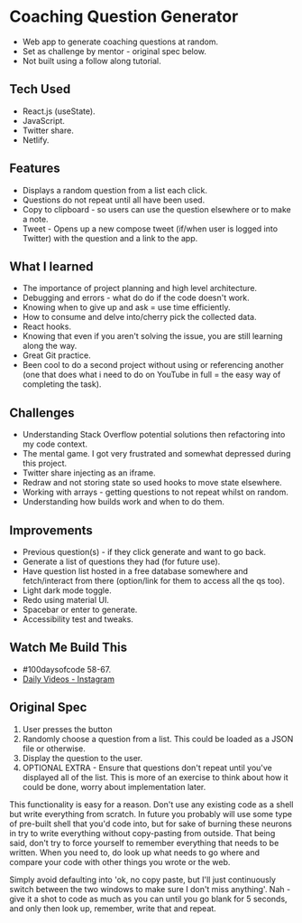 # Coaching Question Generator

- Web app to generate coaching questions at random.
- Set as challenge by mentor - original spec below.
- Not built using a follow along tutorial.

## Tech Used

- React.js (useState).
- JavaScript.
- Twitter share.
- Netlify.

## Features

- Displays a random question from a list each click.
- Questions do not repeat until all have been used.
- Copy to clipboard - so users can use the question elsewhere or to make a note.
- Tweet - Opens up a new compose tweet (if/when user is logged into Twitter) with the question and a link to the app.

## What I learned

- The importance of project planning and high level architecture.
- Debugging and errors - what do do if the code doesn't work.
- Knowing when to give up and ask = use time efficiently.
- How to consume and delve into/cherry pick the collected data.
- React hooks.
- Knowing that even if you aren't solving the issue, you are still learning along the way.
- Great Git practice.
- Been cool to do a second project without using or referencing another (one that does what i need to do on YouTube in full = the easy way of completing the task).

## Challenges

- Understanding Stack Overflow potential solutions then refactoring into my code context.
- The mental game. I got very frustrated and somewhat depressed during this project.
- Twitter share injecting as an iframe.
- Redraw and not storing state so used hooks to move state elsewhere.
- Working with arrays - getting questions to not repeat whilst on random.
- Understanding how builds work and when to do them.

## Improvements

- Previous question(s) - if they click generate and want to go back.
- Generate a list of questions they had (for future use).
- Have question list hosted in a free database somewhere and fetch/interact from there (option/link for them to access all the qs too).
- Light dark mode toggle.
- Redo using material UI.
- Spacebar or enter to generate.
- Accessibility test and tweaks.

## Watch Me Build This

- #100daysofcode 58-67.
- [Daily Videos - Instagram](https://www.instagram.com/samchillcott/)

## Original Spec

1. User presses the button
2. Randomly choose a question from a list. This could be loaded as a JSON file or otherwise.
3. Display the question to the user.
4. OPTIONAL EXTRA - Ensure that questions don't repeat until you've displayed all of the list. This is more of an exercise to think about how it could be done, worry about implementation later.

This functionality is easy for a reason. Don't use any existing code as a shell but write everything from scratch. In future you probably will use some type of pre-built shell that you'd code into, but for sake of burning these neurons in try to write everything without copy-pasting from outside. That being said, don't try to force yourself to remember everything that needs to be written. When you need to, do look up what needs to go where and compare your code with other things you wrote or the web.

Simply avoid defaulting into 'ok, no copy paste, but I'll just continuously switch between the two windows to make sure I don't miss anything'. Nah - give it a shot to code as much as you can until you go blank for 5 seconds, and only then look up, remember, write that and repeat.
